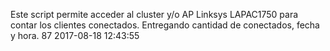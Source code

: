 Este script permite acceder al cluster y/o AP Linksys LAPAC1750 para contar los clientes conectados.
Entregando cantidad de conectados, fecha y hora.
87 2017-08-18 12:43:55
